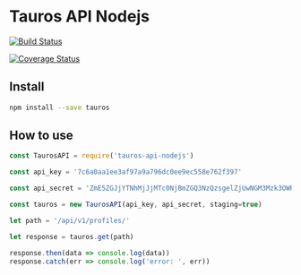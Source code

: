 # Tauros API Nodejs

[![Build Status](https://travis-ci.org/coinbtr/tauros-api-nodejs.svg?branch=master)](https://travis-ci.org/coinbtr/tauros-api-nodejs)

[![Coverage Status](https://coveralls.io/repos/github/coinbtr/tauros-api-nodejs/badge.svg?branch=master)](https://coveralls.io/github/coinbtr/tauros-api-nodejs?branch=master)

## Install
```sh
npm install --save tauros
```

## How to use
```js
const TaurosAPI = require('tauros-api-nodejs')

const api_key = '7c6a0aa1ee3af97a9a796dc0ee9ec558e762f397'

const api_secret = 'ZmE5ZGJjYTNhMjJjMTc0NjBmZGQ3NzQzsgelZjUwNGM3Mzk3OWRlYTBiODU1MzU0YmJhOThmOTRhOTI3NjdhMw=='

const tauros = new TaurosAPI(api_key, api_secret, staging=true)

let path = '/api/v1/profiles/'

let response = tauros.get(path)

response.then(data => console.log(data))
response.catch(err => console.log('error: ', err))
```
